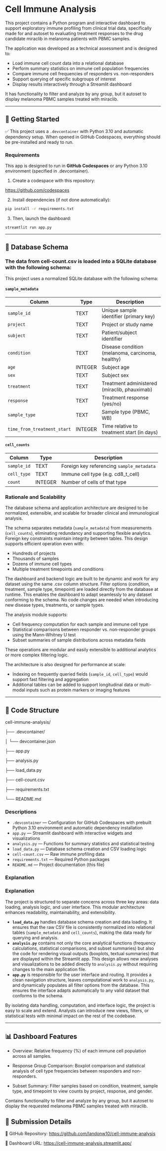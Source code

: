 # Cell Immune Analysis

This project contains a Python program and interactive dashboard to support exploratory immune profiling from clinical trial data, specifically made for and autoset to evaluating treatment responses to the drug candidate miraclib in melanoma patients with PBMC samples.

The application was developed as a technical assessment and is designed to:
- Load immune cell count data into a relational database
- Perform summary statistics on immune cell population frequencies
- Compare immune cell frequencies of responders vs. non-responders
- Support querying of specific subgroups of interest
- Display results interactively through a Streamlit dashboard

It has functionality to filter and analyze by any group, but it autoset to display melanoma PBMC samples treated with miraclib.

---

## 🚀 Getting Started

✅ This project uses a `.devcontainer` with Python 3.10 and automatic dependency setup. When opened in GitHub Codespaces, everything should be pre-installed and ready to run.

### Requirements
This app is designed to run in **GitHub Codespaces** or any Python 3.10 environment (specified in .devcontainer).

1. Create a codespace with this repository:

https://github.com/codespaces

2. Install dependencies (if not done automatically):

```bash
pip install -r requirements.txt
```

3. Then, launch the dashboard:

```
streamtlit run app.py
```

---

## 🧱 Database Schema
### The data from cell-count.csv is loaded into a SQLite database with the following schema:

This project uses a normalized SQLite database with the following schema:

#### **`sample_metadata`**

| Column                    | Type     | Description                                           |
|---------------------------|----------|-------------------------------------------------------|
| `sample_id`               | TEXT     | Unique sample identifier (primary key)                |
| `project`                 | TEXT     | Project or study name                                 |
| `subject`                 | TEXT     | Patient/subject identifier                            |
| `condition`               | TEXT     | Disease condition (melanoma, carcinoma, healthy)      |
| `age`                     | INTEGER  | Subject age                                           |
| `sex`                     | TEXT     | Subject sex                                           |
| `treatment`               | TEXT     | Treatment administered (miraclib, phauximab)          |
| `response`                | TEXT     | Treatment response (yes/no)                           |
| `sample_type`             | TEXT     | Sample type (PBMC, WB)                                |
| `time_from_treatment_start` | INTEGER | Time relative to treatment start (in days)           |

#### **`cell_counts`**

| Column      | Type    | Description                                |
|-------------|---------|--------------------------------------------|
| `sample_id` | TEXT    | Foreign key referencing `sample_metadata`  |
| `cell_type` | TEXT    | Immune cell type (e.g. cd8_t_cell)         |
| `count`     | INTEGER | Number of cells of that type               |

### Rationale and Scalability

The database schema and application architecture are designed to be normalized, extensible, and scalable for broader clinical and immunological analysis.

The schema separates metadata (`sample_metadata`) from measurements (`cell_counts`), eliminating redundancy and supporting flexible analytics. Foreign key constraints maintain integrity between tables. This design supports efficient operation even with:

- Hundreds of projects
- Thousands of samples
- Dozens of immune cell types
- Multiple treatment timepoints and conditions

The dashboard and backend logic are built to be dynamic and work for any dataset using the same .csv column structure. Filter options (condition, treatment, sample type, timepoint) are loaded directly from the database at runtime. This enables the dashboard to adapt seamlessly to any dataset conforming to the schema. No code changes are needed when introducing new disease types, treatments, or sample types.

The analysis module supports:
- Cell frequency computation for each sample and immune cell type
- Statistical comparisons between responder vs. non-responder groups using the Mann-Whitney U test
- Subset summaries of sample distributions across metadata fields

These operations are modular and easily extensible to additional analytics or more complex filtering logic.

The architecture is also designed for performance at scale:
- Indexing on frequently queried fields (`sample_id`, `cell_type`) would support fast filtering and aggregation
- Additional tables can be added to support longitudinal data or multi-modal inputs such as protein markers or imaging features

---

## 🧠 Code Structure

cell-immune-analysis/

├── .devcontainer/

│   └── devcontainer.json

├── app.py

├── analysis.py

├── load_data.py

├── cell-count.csv

├── requirements.txt

└── README.md

### Descriptions

- `.devcontainer` — Configuration for GitHub Codespaces with prebuilt Python 3.10 environment and automatic dependency installation
- `app.py` — Streamlit dashboard with interactive widgets and visualizations  
- `analysis.py` — Functions for summary statistics and statistical testing  
- `load_data.py` — Database schema creation and CSV loading logic  
- `cell-count.csv` — Raw immune profiling data  
- `requirements.txt` — Required Python packages  
- `README.md` — Project documentation (this file)

### Explanation

### Explanation

The project is structured to separate concerns across three key areas: data loading, analysis logic, and user interface. This modular architecture enhances readability, maintainability, and extensibility.

- **`load_data.py`** handles database schema creation and data loading. It ensures that the raw CSV file is consistently normalized into relational tables (`sample_metadata` and `cell_counts`), making the data ready for querying and analysis.
- **`analysis.py`** contains not only the core analytical functions (frequency calculations, statistical comparisons, and subset summaries) but also the code for rendering visual outputs (boxplots, textual summaries) that are displayed within the Streamlit app. This design allows new analyses and visualizations to be added directly to `analysis.py` without requiring changes to the main application file.
- **`app.py`** is responsible for the user interface and routing. It provides a clean navigation structure, leaves computational work to `analysis.py`, and dynamically populates all filter options from the database. This ensures the interface adapts automatically to any valid dataset that conforms to the schema.

By isolating data handling, computation, and interface logic, the project is easy to scale and extend. Analysts can introduce new views, filters, or statistical tests with minimal impact on the rest of the codebase.

---

## 📊 Dashboard Features
- Overview: Relative frequency (%) of each immune cell population across all samples.

- Response Group Comparison: Boxplot comparison and statistical analysis of cell type frequencies between responders and non-responders.

- Subset Summary: Filter samples based on condition, treatment, sample type, and timepoint to view counts by project, response, and gender.

Contains functionality to filter and analyze by any group, but it autoset to display the requested melanoma PBMC samples treated with miraclib.

## 📎 Submission Details

📁 GitHub Repository: https://github.com/landonw10/cell-immune-analysis

🔗 Dashboard URL: https://cell-immune-analysis.streamlit.app/
